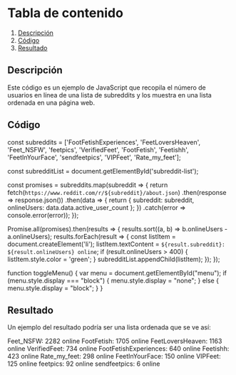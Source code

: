 # Tabla de contenido
1. [Descripción](#descripcion)
2. [Código](#codigo)
3. [Resultado](#resultado)

## Descripción <a name="descripcion"></a>

Este código es un ejemplo de JavaScript que recopila el número de usuarios en línea de una lista de subreddits y los muestra en una lista ordenada en una página web.

## Código <a name="codigo"></a>

const subreddits = ['FootFetishExperiences', 'FeetLoversHeaven', 'Feet_NSFW', 'feetpics', 'VerifiedFeet', 'FootFetish', 'Feetishh', 'FeetInYourFace', 'sendfeetpics', 'VIPFeet', 'Rate_my_feet'];

const subredditList = document.getElementById('subreddit-list');

const promises = subreddits.map(subreddit => {
  return fetch(`https://www.reddit.com/r/${subreddit}/about.json`)
    .then(response => response.json())
    .then(data => {
      return {
        subreddit: subreddit,
        onlineUsers: data.data.active_user_count
      };
    })
    .catch(error => console.error(error));
});

Promise.all(promises).then(results => {
  results.sort((a, b) => b.onlineUsers - a.onlineUsers);
  results.forEach(result => {
    const listItem = document.createElement('li');
    listItem.textContent = `${result.subreddit}: ${result.onlineUsers} online`;
    if (result.onlineUsers > 400) {
      listItem.style.color = 'green';
    }
    subredditList.appendChild(listItem);
  });
});

function toggleMenu() {
  var menu = document.getElementById("menu");
  if (menu.style.display === "block") {
    menu.style.display = "none";
  } else {
    menu.style.display = "block";
  }
}

## Resultado <a name="resultado"></a>

Un ejemplo del resultado podría ser una lista ordenada que se ve así:

Feet_NSFW: 2282 online
FootFetish: 1705 online
FeetLoversHeaven: 1163 online
VerifiedFeet: 734 online
FootFetishExperiences: 640 online
Feetishh: 423 online
Rate_my_feet: 298 online
FeetInYourFace: 150 online
VIPFeet: 125 online
feetpics: 92 online
sendfeetpics: 6 online
